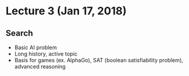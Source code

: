 # Lecture 3 (Jan 17, 2018)
## Search
  * Basic AI problem
  * Long history, active topic
  * Basis for games (ex. AlphaGo), SAT (boolean satisfiability problem), advanced reasoning
